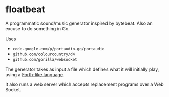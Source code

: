 floatbeat
=========

A programmatic sound/music generator inspired by bytebeat.
Also an excuse to do something in Go.

Uses
* `code.google.com/p/portaudio-go/portaudio`
* `github.com/colourcountry/d4`
* `github.com/gorilla/websocket`

The generator takes as input a file which defines what it will initially play,
using a [Forth-like language](http://github.com/colourcountry/d4).

It also runs a web server which accepts replacement programs over a Web Socket.
